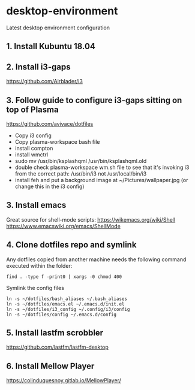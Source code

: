 # desktop-environment
Latest desktop environment configuration

## 1. Install Kubuntu 18.04

## 2. Install i3-gaps
https://github.com/Airblader/i3

## 3. Follow guide to configure i3-gaps sitting on top of Plasma
https://github.com/avivace/dotfiles
 - Copy i3 config
 - Copy plasma-workspace bash file
 - install compton
 - install wmctrl
 - sudo mv /usr/bin/ksplashqml /usr/bin/ksplashqml.old
 - double check plasma-workspace wm.sh file to see that it's invoking i3 from the correct path:  /usr/bin/i3 not /usr/local/bin/i3
 - install feh and put a background image at ~/Pictures/wallpaper.jpg (or change this in the i3 config)

## 3. Install emacs
Great source for shell-mode scripts:
https://wikemacs.org/wiki/Shell
https://www.emacswiki.org/emacs/ShellMode

## 4. Clone dotfiles repo and symlink
Any dotfiles copied from another machine needs the following command executed within the folder:
    
    find . -type f -print0 | xargs -0 chmod 400

Symlink the config files

    ln -s ~/dotfiles/bash_aliases ~/.bash_aliases
    ln -s ~/dotfiles/emacs.el ~/.emacs.d/init.el
    ln -s ~/dotfiles/i3_config ~/.config/i3/config
    ln -s ~/dotfiles/config ~/.emacs.d/config

## 5. Install lastfm scrobbler
   https://github.com/lastfm/lastfm-desktop

## 6. Install Mellow Player
   https://colinduquesnoy.gitlab.io/MellowPlayer/

